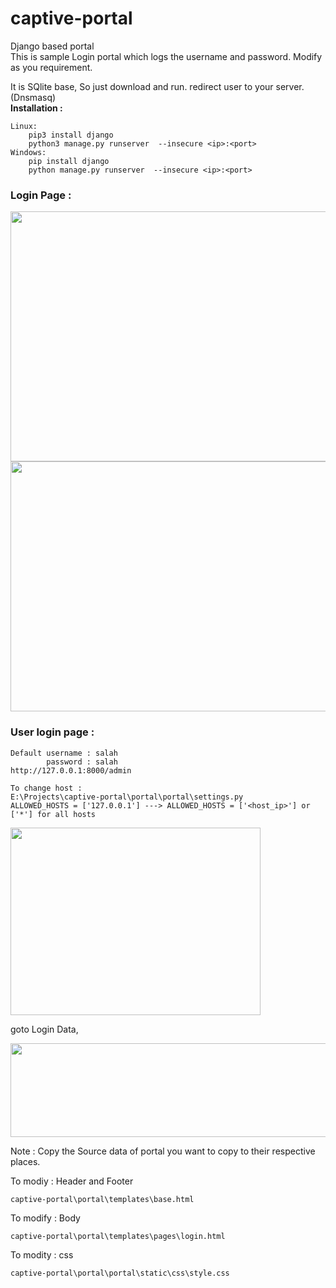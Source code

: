 # captive-portal
Django based portal\
This is sample Login portal which logs the username and password. Modify as you requirement.

It is SQlite base, So just download and run. redirect user to your server.(Dnsmasq)\
**Installation :**
```
Linux:
    pip3 install django
    python3 manage.py runserver  --insecure <ip>:<port>
Windows:
    pip install django
    python manage.py runserver  --insecure <ip>:<port>
```
### Login Page :
<img src="https://user-images.githubusercontent.com/45902447/149328452-5cf3b882-c1f4-428e-8923-2c7a5decccd9.png" width="800" height="400">
<img src="https://user-images.githubusercontent.com/45902447/149328882-1d1bfdcf-ba07-40b8-b5d5-37908625fc27.png" width='800' height="400">

### User login page :
```
Default username : salah
        password : salah
http://127.0.0.1:8000/admin

To change host :
E:\Projects\captive-portal\portal\portal\settings.py
ALLOWED_HOSTS = ['127.0.0.1'] ---> ALLOWED_HOSTS = ['<host_ip>'] or ['*'] for all hosts
```
<img src="https://user-images.githubusercontent.com/45902447/149329161-88e0042e-716b-42fd-a84d-5c6e0f8dd461.png" width='400' height="300">

goto Login Data,

<img src="https://user-images.githubusercontent.com/45902447/149329615-8c915b89-b76e-404b-a0e4-647fce3d00d0.png" width='800' height="150">

Note : Copy the Source data of portal you want to copy to their respective places.

To modiy : Header and Footer
```
captive-portal\portal\templates\base.html
```
To modify : Body
```
captive-portal\portal\templates\pages\login.html
```

To modity : css
```
captive-portal\portal\portal\static\css\style.css
```
